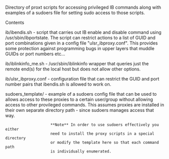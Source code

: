 Directory of proxt scripts for accessing privileged IB commands
along with examples of a sudoers file for setting sudo access
to those scripts.

Contents

 ib/ibendis.sh        - script that carries out IB enable and disable command
                        using /usr/sbin/ibportstate. The script can restrict
                        actions to a list of GUID and port combinations given
                        in a config file "ulsr_ibproxy.conf". This provides
                        some protection against programming bugs in upper layers
                        that muddle GUIDs or port numbers etc...
           

 ib/iblinkinfo_me.sh  - /usr/sbin/iblinkinfo wrapper that queries just the
                        remote end(s) for the local host but does not allow
                        other options.

 ib/ulsr_ibproxy.conf - configuration file that can restrict the GUID and port
                        number pairs that ibendis.sh is allowed to work on.
                        
 sudoers_template/    - example of a sudoers config file that can be used to
                        allows access to these proxies to a certain user/group
                        without allowing access to other provileged commands. 
                        This assumes proxies are installed in their own separate
                        directory path - since sudoers manages access that way.
                        
                        **Note** In order to use sudoers effectively you either
                        need to install the proxy scripts in a special directory 
                        or modify the template here so that each command path
                        is individually enumerated.
